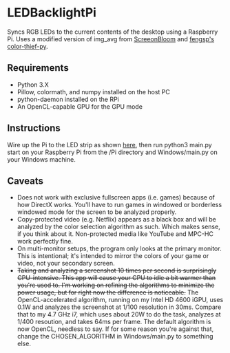 # LEDBacklightPi
Syncs RGB LEDs to the current contents of the desktop using a Raspberry Pi. Uses a modified version of img_avg from [ScreeonBloom](https://github.com/kershner/screenBloom) and [fengsp's color-thief-py](https://github.com/fengsp/color-thief-py).

Requirements
------------

* Python 3.X
* Pillow, colormath, and numpy installed on the host PC
* python-daemon installed on the RPi
* An OpenCL-capable GPU for the GPU mode


Instructions
------------

Wire up the Pi to the LED strip as shown [here](http://popoklopsi.github.io/RaspberryPi-LedStrip/#!/), then run python3 main.py start on your Raspberry Pi from the /Pi directory and Windows/main.py on your Windows machine.

Caveats
-------

* Does not work with exclusive fullscreen apps (i.e. games) because of how DirectX works. You'll have to run games in windowed or borderless windowed mode for the screen to be analyzed properly.
* Copy-protected video (e.g. Netflix) appears as a black box and will be analyzed by the color selection algorithm as such. Which makes sense, if you think about it. Non-protected media like YouTube and MPC-HC work perfectly fine.
* On multi-monitor setups, the program only looks at the primary monitor. This is intentional; it's intended to mirror the colors of your game or video, not your secondary screen.
* ~~Taking and analyzing a screenshot 10 times per second is surprisingly CPU-intensive. This app will cause your CPU to idle a bit warmer than you're used to. I'm working on refining the algorithms to minimize the power usage, but for right now the difference is noticeable.~~ The OpenCL-accelerated algorithm, running on my Intel HD 4600 iGPU, uses 0.1W and analyzes the screenshot at 1/100 resolution in 30ms. Compare that to my 4.7 GHz i7, which uses about 20W to do the task, analyzes at 1/400 resoution, and takes 64ms per frame. The default algorithm is now OpenCL, needless to say. If for some reason you're against that, change the CHOSEN_ALGORITHM in Windows/main.py to something else.